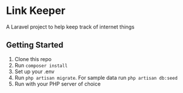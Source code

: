 # Link Keeper
A Laravel project to help keep track of internet things


## Getting Started

1. Clone this repo
2. Run `composer install`
3. Set up your .env
4. Run `php artisan migrate`. For sample data run `php artisan db:seed`
5. Run with your PHP server of choice
